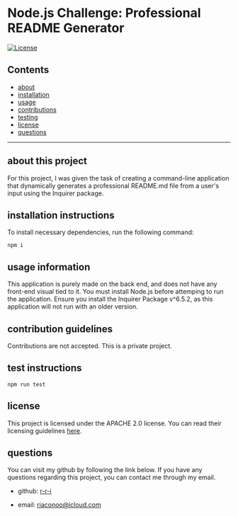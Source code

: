 # Node.js Challenge: Professional README Generator

[![License](https://img.shields.io/badge/License-Apache_2.0-blue.svg)](https://opensource.org/licenses/Apache-2.0)

## Contents
- [about](#about)
- [installation](#installation)
- [usage](#usage)
- [contributions](#contributions)
- [testing](#testing)
- [license](#license)
- [questions](#questions)

---

## about this project

For this project, I was given the task of creating a command-line application that dynamically generates a professional README.md file from a user's input using the Inquirer package.

## installation instructions

To install necessary dependencies, run the following command:

```
npm i
```

## usage information

This application is purely made on the back end, and does not have any front-end visual tied to it. You must install Node.js before attemping to run the application. Ensure you install the Inquirer Package v^6.5.2, as this application will not run with an older version.

## contribution guidelines

Contributions are not accepted. This is a private project.

## test instructions

```
npm run test
```

## license

This project is licensed under the APACHE 2.0 license. You can read their licensing guidelines [here](https://opensource.org/licenses/Apache-2.0).

## questions

You can visit my github by following the link below. If you have any questions regarding this project, you can contact me through my email.

- github: [r-r-i](https://github.com/r-r-i)

- email: riaconoo@icloud.com
